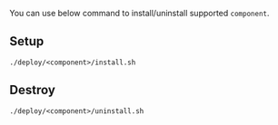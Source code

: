You can use below command to install/uninstall supported `component`.

## Setup
```
./deploy/<component>/install.sh
```

## Destroy
```
./deploy/<component>/uninstall.sh
```